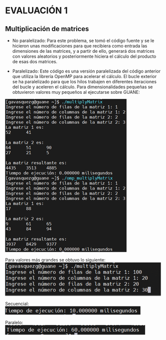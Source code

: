 # EVALUACIÓN 1 

## Multiplicación de matrices
- No paralelizado: Para este problema, se tomó el código fuente y se le hicieron unas modificaciones para que recibiera como entrada las dimensiones de las matrices, y a partir de ello, generará dos matrices con valores aleatorios y posteriormente hiciera el cálculo del producto de esas dos matrices.
  
- Paralelizado: Este código es una versión paralelizada del código anterior que utiliza la librería OpenMP para acelerar el cálculo. El bucle exterior se ha paralelizado para que los hilos trabajen en diferentes iteraciones del bucle y aceleren el cálculo.
Para dimensionalidades pequeñas se obtuvieron valores muy pequeños al ejecutarse sobre GUANE:

![texto_alternativo](https://github.com/gysselis40/IntroPP2192941/blob/main/OpenMP/Imagenes/Imagen1.png)

Para valores más grandes se obtuvo lo siguiente: 
![texto_alternativo](https://github.com/gysselis40/IntroPP2192941/blob/main/OpenMP/Imagenes/Imagen2.png)

Secuencial: 
![texto_alternativo](https://github.com/gysselis40/IntroPP2192941/blob/main/OpenMP/Imagenes/Imagen3.png)

Paralelo: 
![texto_alternativo](https://github.com/gysselis40/IntroPP2192941/blob/main/OpenMP/Imagenes/Imagen4.png)






